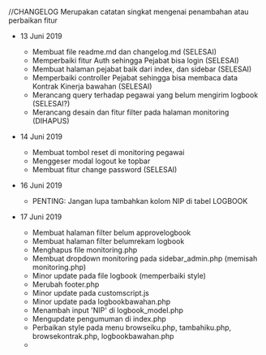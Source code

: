 //CHANGELOG
Merupakan catatan singkat mengenai penambahan atau perbaikan fitur


- 13 Juni 2019
    - Membuat file readme.md dan changelog.md (SELESAI)
    - Memperbaiki fitur Auth sehingga Pejabat bisa login (SELESAI)
    - Membuat halaman pejabat baik dari index, dan sidebar (SELESAI)
    - Memperbaiki controller Pejabat sehingga bisa membaca data Kontrak Kinerja bawahan (SELESAI)
    - Merancang query terhadap pegawai yang belum mengirim logbook (SELESAI?)
    - Merancang desain dan fitur filter pada halaman monitoring (DIHAPUS)

- 14 Juni 2019
    - Membuat tombol reset di monitoring pegawai
    - Menggeser modal logout ke topbar
    - Membuat fitur change password (SELESAI)


- 16 Juni 2019
    - PENTING: Jangan lupa tambahkan kolom NIP di tabel LOGBOOK

- 17 Juni 2019
    - Membuat halaman filter belum approvelogbook
    - Membuat halaman filter belumrekam logbook
    - Menghapus file monitoring.php
    - Membuat dropdown monitoring pada sidebar_admin.php (memisah monitoring.php)
    - Minor update pada file logbook (memperbaiki style)
    - Merubah footer.php
    - Minor update pada customscript.js
    - Minor update pada logbookbawahan.php
    - Menambah input 'NIP' di logbook_model.php
    - Mengupdate pengumuman di index.php
    - Perbaikan style pada menu browseiku.php, tambahiku.php, browsekontrak.php, logbookbawahan.php
    - 
